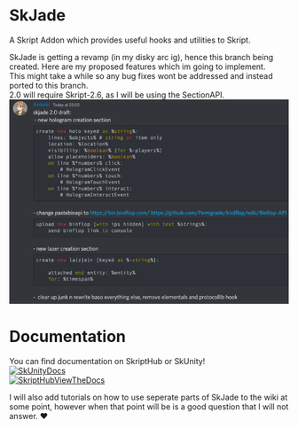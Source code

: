 # SkJade
A Skript Addon which provides useful hooks and utilities to Skript.

SkJade is getting a revamp (in my disky arc ig), hence this branch being created. Here are my proposed features which im going to implement.  
This might take a while so any bug fixes wont be addressed and instead ported to this branch.  
2.0 will require Skript-2.6, as I will be using the SectionAPI. 
![img.png](2.0-brief.png)

# Documentation

You can find documentation on SkriptHub or SkUnity!  
[![SkUnityDocs](https://skunity.com/branding/buttons/get_on_docs_4.png)](https://docs.skunity.com/syntax/search/from:skjade)  
[![SkriptHubViewTheDocs](http://skripthub.net/static/addon/ViewTheDocsButton.png)](http://skripthub.net/docs/?addon=SkJade)

I will also add tutorials on how to use 
seperate parts of SkJade to the wiki at some point, however when that point will be is a good question that I will not
answer. ❤